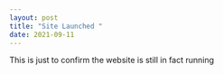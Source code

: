 ```yaml
---
layout: post
title: "Site Launched "
date: 2021-09-11
---
```


This is just to confirm the website is still in fact running 
